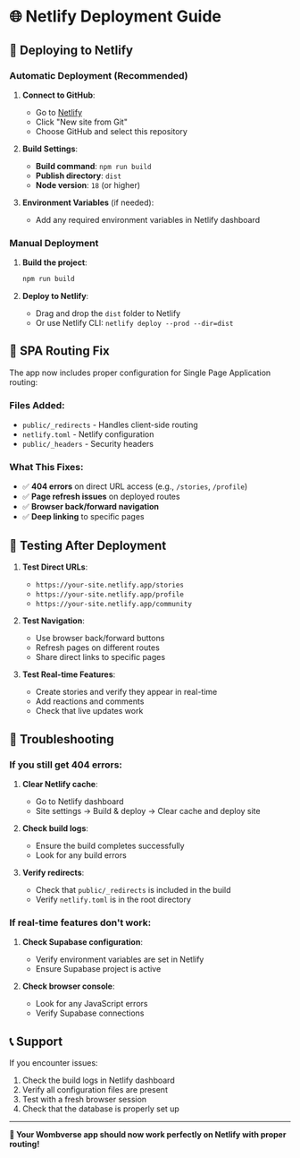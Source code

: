 # 🌐 Netlify Deployment Guide

## 🚀 Deploying to Netlify

### **Automatic Deployment (Recommended)**

1. **Connect to GitHub**:
   - Go to [Netlify](https://netlify.com)
   - Click "New site from Git"
   - Choose GitHub and select this repository

2. **Build Settings**:
   - **Build command**: `npm run build`
   - **Publish directory**: `dist`
   - **Node version**: `18` (or higher)

3. **Environment Variables** (if needed):
   - Add any required environment variables in Netlify dashboard

### **Manual Deployment**

1. **Build the project**:
   ```bash
   npm run build
   ```

2. **Deploy to Netlify**:
   - Drag and drop the `dist` folder to Netlify
   - Or use Netlify CLI: `netlify deploy --prod --dir=dist`

## 🔧 **SPA Routing Fix**

The app now includes proper configuration for Single Page Application routing:

### **Files Added**:
- `public/_redirects` - Handles client-side routing
- `netlify.toml` - Netlify configuration
- `public/_headers` - Security headers

### **What This Fixes**:
- ✅ **404 errors** on direct URL access (e.g., `/stories`, `/profile`)
- ✅ **Page refresh issues** on deployed routes
- ✅ **Browser back/forward navigation**
- ✅ **Deep linking** to specific pages

## 🧪 **Testing After Deployment**

1. **Test Direct URLs**:
   - `https://your-site.netlify.app/stories`
   - `https://your-site.netlify.app/profile`
   - `https://your-site.netlify.app/community`

2. **Test Navigation**:
   - Use browser back/forward buttons
   - Refresh pages on different routes
   - Share direct links to specific pages

3. **Test Real-time Features**:
   - Create stories and verify they appear in real-time
   - Add reactions and comments
   - Check that live updates work

## 🐛 **Troubleshooting**

### **If you still get 404 errors**:

1. **Clear Netlify cache**:
   - Go to Netlify dashboard
   - Site settings → Build & deploy → Clear cache and deploy site

2. **Check build logs**:
   - Ensure the build completes successfully
   - Look for any build errors

3. **Verify redirects**:
   - Check that `public/_redirects` is included in the build
   - Verify `netlify.toml` is in the root directory

### **If real-time features don't work**:

1. **Check Supabase configuration**:
   - Verify environment variables are set in Netlify
   - Ensure Supabase project is active

2. **Check browser console**:
   - Look for any JavaScript errors
   - Verify Supabase connections

## 📞 **Support**

If you encounter issues:
1. Check the build logs in Netlify dashboard
2. Verify all configuration files are present
3. Test with a fresh browser session
4. Check that the database is properly set up

---

**🎉 Your Wombverse app should now work perfectly on Netlify with proper routing!** 